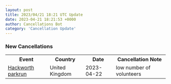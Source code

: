 ```yaml
---
layout: post
title: 2023/04/21 18:21 UTC Update
date: 2023-04-21 18:21:53 +0000
author: Cancellations Bot
category: 'Cancellation Update'
---
```


<h3>New Cancellations</h3>
<div class='hscrollable'>
<table style='width: 100%'>
    <tr>
        <th>Event</th>
        <th>Country</th>
        <th>Date</th>
        <th>Cancellation Note</th>
    </tr>
    <tr>
        <td><a href="https://www.parkrun.org.uk/hackworth">Hackworth parkrun</a></td>
        <td>United Kingdom</td>
        <td>2023-04-22</td>
        <td>low number of volunteers</td>
    </tr>
</table>
</div>
